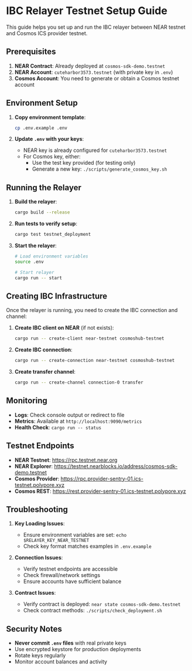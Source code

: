 # IBC Relayer Testnet Setup Guide

This guide helps you set up and run the IBC relayer between NEAR testnet and Cosmos ICS provider testnet.

## Prerequisites

1. **NEAR Contract**: Already deployed at `cosmos-sdk-demo.testnet`
2. **NEAR Account**: `cuteharbor3573.testnet` (with private key in `.env`)
3. **Cosmos Account**: You need to generate or obtain a Cosmos testnet account

## Environment Setup

1. **Copy environment template**:
   ```bash
   cp .env.example .env
   ```

2. **Update `.env` with your keys**:
   - NEAR key is already configured for `cuteharbor3573.testnet`
   - For Cosmos key, either:
     - Use the test key provided (for testing only)
     - Generate a new key: `./scripts/generate_cosmos_key.sh`

## Running the Relayer

1. **Build the relayer**:
   ```bash
   cargo build --release
   ```

2. **Run tests to verify setup**:
   ```bash
   cargo test testnet_deployment
   ```

3. **Start the relayer**:
   ```bash
   # Load environment variables
   source .env
   
   # Start relayer
   cargo run -- start
   ```

## Creating IBC Infrastructure

Once the relayer is running, you need to create the IBC connection and channel:

1. **Create IBC client on NEAR** (if not exists):
   ```bash
   cargo run -- create-client near-testnet cosmoshub-testnet
   ```

2. **Create IBC connection**:
   ```bash
   cargo run -- create-connection near-testnet cosmoshub-testnet
   ```

3. **Create transfer channel**:
   ```bash
   cargo run -- create-channel connection-0 transfer
   ```

## Monitoring

- **Logs**: Check console output or redirect to file
- **Metrics**: Available at `http://localhost:9090/metrics`
- **Health Check**: `cargo run -- status`

## Testnet Endpoints

- **NEAR Testnet**: https://rpc.testnet.near.org
- **NEAR Explorer**: https://testnet.nearblocks.io/address/cosmos-sdk-demo.testnet
- **Cosmos Provider**: https://rpc.provider-sentry-01.ics-testnet.polypore.xyz
- **Cosmos REST**: https://rest.provider-sentry-01.ics-testnet.polypore.xyz

## Troubleshooting

1. **Key Loading Issues**: 
   - Ensure environment variables are set: `echo $RELAYER_KEY_NEAR_TESTNET`
   - Check key format matches examples in `.env.example`

2. **Connection Issues**:
   - Verify testnet endpoints are accessible
   - Check firewall/network settings
   - Ensure accounts have sufficient balance

3. **Contract Issues**:
   - Verify contract is deployed: `near state cosmos-sdk-demo.testnet`
   - Check contract methods: `./scripts/check_deployment.sh`

## Security Notes

- **Never commit `.env` files** with real private keys
- Use encrypted keystore for production deployments
- Rotate keys regularly
- Monitor account balances and activity